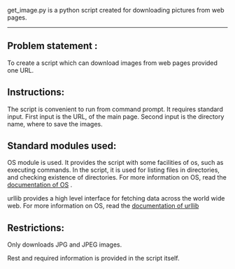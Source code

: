 get_image.py is a python script created for downloading pictures from web pages.
* * *

Problem statement :
----------------- 
To create a script which can download images from web pages provided one URL.

Instructions:
------------
The script is convenient to run from command prompt.
It requires standard input.
First input is the URL, of the main page.
Second input is the directory name, where to save the images.

Standard modules used:
---------------------
OS module is used.
It provides the script with some facilities of os, such as executing commands.
In the script, it is used for listing files in directories, and checking existence of directories.
For more information on OS, read the [documentation of OS][] .

urllib provides a high level interface for fetching data across the world wide web.
For more information on OS, read the [documentation of urllib][]

Restrictions:
-------------
Only downloads JPG and JPEG images.

Rest and required information is provided in the script itself.

[documentation of OS]: https://docs.python.org/2/library/os.html
[documentation of urllib]:https://docs.python.org/2/library/urllib.html